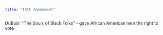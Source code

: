 ```yaml
---
title: "15th Amendment"
---
```

DuBois' &quot;The Souls of Black Folks&quot; - gave African American men the right to vote

